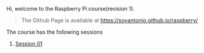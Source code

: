 Hi, welcome to the Raspberry Pi course(revision 1). 

> The Github Page is available at https://soyantonio.github.io/raspberry/

The course has the following sessions
1. [Session 01](./S2022_03_30.md)